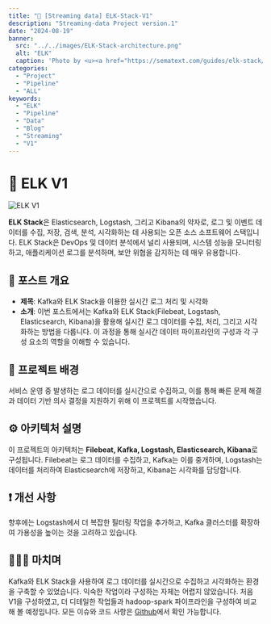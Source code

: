 ```yaml
---
title: "🚀 [Streaming data] ELK-Stack-V1"
description: "Streaming-data Project version.1"
date: "2024-08-19"
banner:
  src: "../../images/ELK-Stack-architecture.png"
  alt: "ELK"
  caption: 'Photo by <u><a href="https://sematext.com/guides/elk-stack/">ELK-stack-guide</a></u>'
categories:
  - "Project"
  - "Pipeline"
  - "ALL"
keywords:
  - "ELK"
  - "Pipeline"
  - "Data"
  - "Blog"
  - "Streaming"
  - "V1"
---
```


# 🚀 ELK V1

![ELK V1](/Users/jangminsoo/Desktop/github-blog/portfolio-minimal/content/images/multipipeline.png)


**ELK Stack**은 Elasticsearch, Logstash, 그리고 Kibana의 약자로, 로그 및 이벤트 데이터를 수집, 저장, 검색, 분석, 시각화하는 데 사용되는 오픈 소스 소프트웨어 스택입니다. ELK Stack은 DevOps 및 데이터 분석에서 널리 사용되며, 시스템 성능을 모니터링하고, 애플리케이션 로그를 분석하며, 보안 위협을 감지하는 데 매우 유용합니다.

## 💬 포스트 개요

- **제목**: Kafka와 ELK Stack을 이용한 실시간 로그 처리 및 시각화
- **소개**: 이번 포스트에서는 Kafka와 ELK Stack(Filebeat, Logstash, Elasticsearch, Kibana)을 활용해 실시간 로그 데이터를 수집, 처리, 그리고 시각화하는 방법을 다룹니다. 이 과정을 통해 실시간 데이터 파이프라인의 구성과 각 구성 요소의 역할을 이해할 수 있습니다.

## 🌟 프로젝트 배경

서비스 운영 중 발생하는 로그 데이터를 실시간으로 수집하고, 이를 통해 빠른 문제 해결과 데이터 기반 의사 결정을 지원하기 위해 이 프로젝트를 시작했습니다.

## ⚙️ 아키텍처 설명

이 프로젝트의 아키텍처는 **Filebeat, Kafka, Logstash, Elasticsearch, Kibana**로 구성됩니다. Filebeat는 로그 데이터를 수집하고, Kafka는 이를 중개하며, Logstash는 데이터를 처리하여 Elasticsearch에 저장하고, Kibana는 시각화를 담당합니다.

## ❗️ 개선 사항

향후에는 Logstash에서 더 복잡한 필터링 작업을 추가하고, Kafka 클러스터를 확장하여 가용성을 높이는 것을 고려하고 있습니다.

## 🧑🏻‍💻 마치며

Kafka와 ELK Stack을 사용하여 로그 데이터를 실시간으로 수집하고 시각화하는 환경을 구축할 수 있었습니다. 익숙한 작업이라 구성하는 자체는 어렵지 않았습니다. 처음 V1을 구성하였고, 더 디테일한 작업들과 hadoop-spark 파이프라인을 구성하여 비교해 볼 예정입니다. 모든 이슈와 코드 사항은 [Github](https://github.com/jms0522/Streaming-Data)에서 확인 가능합니다.